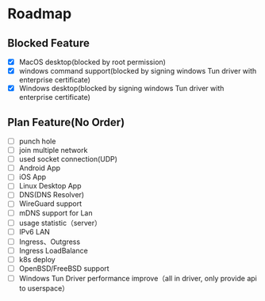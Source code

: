 # Roadmap

## Blocked Feature
- [x] MacOS desktop(blocked by root permission)
- [x] windows command support(blocked by signing windows Tun driver with enterprise certificate)
- [x] Windows desktop(blocked by signing windows Tun driver with enterprise certificate)

## Plan Feature(No Order)
- [ ] punch hole
- [ ] join multiple network
- [ ] used socket connection(UDP)
- [ ] Android App
- [ ] iOS App
- [ ] Linux Desktop App
- [ ] DNS(DNS Resolver)
- [ ] WireGuard support
- [ ] mDNS support for Lan
- [ ] usage statistic（server）
- [ ] IPv6 LAN
- [ ] Ingress、Outgress
- [ ] Ingress LoadBalance
- [ ] k8s deploy
- [ ] OpenBSD/FreeBSD support
- [ ] Windows Tun Driver performance improve（all in driver, only provide api to userspace）
